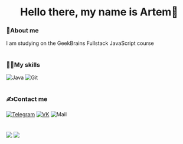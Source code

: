 <h1 align="center">Hello there, my name is Artem👋</h1>
<h3>🤔About me</h3>
I am studying on the GeekBrains Fullstack JavaScript course
<h1></h1>
<h3>💪🏼My skills</h3>
<div>
    <img src="https://img.shields.io/badge/Java-black?style=for-the-badge&logo=Java" alt="Java"/>
    <img src="https://img.shields.io/badge/Git-black?style=for-the-badge&logo=Git" alt="Git"/>
 </div>
 <h1></h1>
 <h3>✍Contact me</h3>
 <div>
  <a href="https://t.me/jpustik"><img
                src="https://img.shields.io/badge/Telegram-black?style=for-the-badge&logo=Telegram" alt="Telegram"></a>
  <a href="https://vk.com/pusart228"><img
             src="https://img.shields.io/badge/VK-black?style=for-the-badge&logo=VK" alt="VK"></a>
  <a href"malito:jpust43@mail.ru"><img
                src="https://img.shields.io/badge/Email-black?style=for-the-badge&logo=e" alt="Mail"></a>
  
 </div>
 <h1></h1>
<img src="https://github-readme-stats.vercel.app/api/top-langs/?username=jpustik&layout=compact&theme=vision-friendly-dark">
<img src="https://github-readme-streak-stats.herokuapp.com/?user=jpustik&theme=dark&background=000000">
